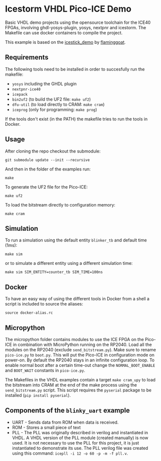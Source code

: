 # Icestorm VHDL Pico-ICE Demo
Basic VHDL demo projects using the opensource toolchain for the ICE40 FPGAs, involving ghdl-yosys-plugin, yosys, nextpnr and icestorm.
The Makefile can use docker containers to compile the project.

This example is based on the [icestick_demo](https://github.com/flaminggoat/icestick_demo) by [flaminggoat](https://github.com/flaminggoat).

## Requirements

The following tools need to be installed in order to succesfully run the makefile:
* `yosys` including the GHDL plugin
* `nextpnr-ice40`
* `icepack`
* `bin2uf2` (to build the UF2 file: `make uf2`)
* `dfu-util` (to load directly to CRAM: `make cram`)
* `iceprog` (only for programming: `make prog`)

If the tools don't exist (in the PATH) the makefile tries to run the tools in Docker.

## Usage

After cloning the repo checkout the submodule:
```shell
git submodule update --init --recursive
```

And then in the folder of the examples run:
```shell
make
```

To generate the UF2 file for the Pico-ICE:
```shell
make uf2
```

To load the bitstream directly to configuration memory:
```shell
make cram
```

## Simulation

To run a simulation using the default entity `blinker_tb` and default time (1ms):
```shell
make sim
```
or to simulate a different entity using a different simulation time:
```shell
make sim SIM_ENTITY=counter_tb SIM_TIME=100ns
```

## Docker

To have an easy way of using the different tools in Docker from a shell a script is included to source the aliases:
```shell
source docker-alias.rc
```

## Micropython

The micropython folder contains modules to use the ICE FPGA on the Pico-ICE in combination with MicroPython running on the RP2040. Load all the modules on the RP2040 (exclude `send_bitstream.py`). Make sure to rename `pico-ice.py` to `boot.py`. This will put the Pico-ICE in configuration mode on power-on. By default the RP2040 stays in an infinite configuration loop. To enable normal boot after a certain time-out change the `NORMAL_BOOT_ENABLE` and `BOOT_WAIT` constants in `pico-ice.py`.

The Makefiles in the VHDL examples contain a target `make cram_upy` to load the bitstream into CRAM at the end of the make process using the `send_bitstream.py` script. This script requires the `pyserial` package to be installed (`pip install pyserial`). 

## Components of the `blinky_uart` example
 * UART - Sends data from ROM when data is received.
 * ROM - Stores a small piece of text
 * PLL - The PLL was originally described in verilog and instantiated in VHDL. A VHDL version of the PLL module (created manually) is now used. It is not necessary to use the PLL for this project, it is just instantiated to demonstrate its use. The PLL verilog file was created using this command: `icepll -i 12 -o 60 -p -m -f pll.v`.